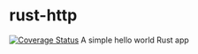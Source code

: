 # rust-http
[![Coverage Status](https://coveralls.io/repos/github/pauwels-labs/redact-client/badge.svg?branch=master)](https://coveralls.io/github/pauwels-labs/redact-client?branch=master)
A simple hello world Rust app
